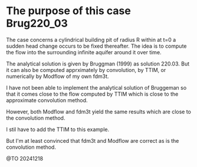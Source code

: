 # The purpose of this case Brug220_03

The case concerns a cylindrical building pit of radius R within at t=0 a sudden head change occurs to be fixed thereafter. The idea is to compute the flow into the surrounding infinite aquifer around it over time.

The analytical solution is given by Bruggman (1999) as solution 220.03. But it can also be computed apprximately by convolution, by TTIM, or numerically by Modflow of my own fdm3t.

I have not been able to implement the analytical solution of Bruggeman so that it comes close to the flow computed by TTIM which is close to the approximate convolution method.

However, both Modflow and fdm3t yield the same results which are close to the convolution method.

I stil have to add the TTIM to this example.

But I'm at least convinced that fdm3t and Modflow are correct as is the convolution method.

@TO 20241218
